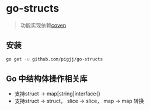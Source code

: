 # go-structs

> 功能实现依赖[coven](https://github.com/pigjj/coven)

## 安装
```bash
go get -u github.com/pigjj/go-structs
```


## Go 中结构体操作相关库 
- 支持struct -> map[string]interface{}
- 支持struct -> struct， slice -> slice， map -> map 转换


